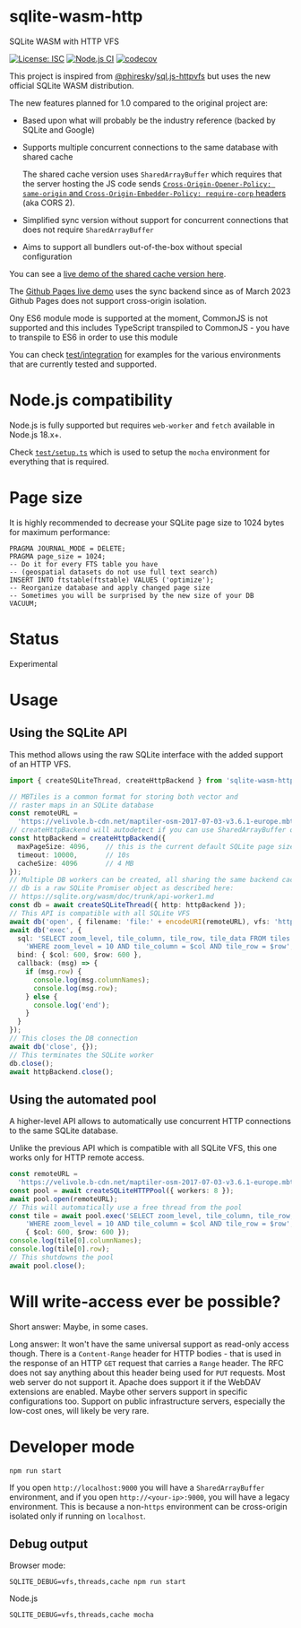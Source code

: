 # sqlite-wasm-http

SQLite WASM with HTTP VFS

[![License: ISC](https://img.shields.io/github/license/mmomtchev/sqlite-wasm-http)](https://github.com/mmomtchev/sqlite-wasm-http/blob/main/LICENSE)
[![Node.js CI](https://github.com/mmomtchev/sqlite-wasm-http/actions/workflows/node.js.yml/badge.svg)](https://github.com/mmomtchev/sqlite-wasm-http/actions/workflows/node.js.yml)
[![codecov](https://codecov.io/gh/mmomtchev/sqlite-wasm-http/branch/main/graph/badge.svg?token=SLQOP9XTEV)](https://codecov.io/gh/mmomtchev/sqlite-wasm-http)


This project is inspired from [@phiresky](https://github.com/phiresky/)/[sql.js-httpvfs](https://github.com/phiresky/sql.js-httpvfs) but uses the new official SQLite WASM distribution.

The new features planned for 1.0 compared to the original project are:
* Based upon what will probably be the industry reference (backed by SQLite and Google)
* Supports multiple concurrent connections to the same database with shared cache

  The shared cache version uses `SharedArrayBuffer` which requires that the server hosting the JS code sends [`Cross-Origin-Opener-Policy: same-origin` and `Cross-Origin-Embedder-Policy: require-corp` headers](https://web.dev/coop-coep/) (aka CORS 2).
* Simplified sync version without support for concurrent connections that does not require `SharedArrayBuffer`
* Aims to support all bundlers out-of-the-box without special configuration

You can see a [live demo of the shared cache version here](https://sqlite-wasm-http.momtchev.com/).

The [Github Pages live demo](https://mmomtchev.github.io/sqlite-wasm-http/) uses the sync backend since as of March 2023 Github Pages does not support cross-origin isolation.

Ony ES6 module mode is supported at the moment, CommonJS is not supported and this includes TypeScript transpiled to CommonJS - you have to transpile to ES6 in order to use this module

You can check [test/integration](https://github.com/mmomtchev/sqlite-wasm-http/blob/main/test/integration) for examples for the various environments that are currently tested and supported.


# Node.js compatibility

Node.js is fully supported but requires `web-worker` and `fetch` available in Node.js 18.x+.

Check [`test/setup.ts`](https://github.com/mmomtchev/sqlite-wasm-http/blob/main/test/setup.ts) which is used to setup the `mocha` environment for everything that is required.

# Page size

It is highly recommended to decrease your SQLite page size to 1024 bytes for maximum performance:
```
PRAGMA JOURNAL_MODE = DELETE;
PRAGMA page_size = 1024;
-- Do it for every FTS table you have
-- (geospatial datasets do not use full text search)
INSERT INTO ftstable(ftstable) VALUES ('optimize');
-- Reorganize database and apply changed page size
-- Sometimes you will be surprised by the new size of your DB
VACUUM;
```

# Status

Experimental

# Usage

## Using the SQLite API

This method allows using the raw SQLite interface with the added support of an HTTP VFS.

```typescript
import { createSQLiteThread, createHttpBackend } from 'sqlite-wasm-http';

// MBTiles is a common format for storing both vector and
// raster maps in an SQLite database
const remoteURL = 
  'https://velivole.b-cdn.net/maptiler-osm-2017-07-03-v3.6.1-europe.mbtiles';
// createHttpBackend will autodetect if you can use SharedArrayBuffer or not
const httpBackend = createHttpBackend({
  maxPageSize: 4096,    // this is the current default SQLite page size
  timeout: 10000,       // 10s
  cacheSize: 4096       // 4 MB
});
// Multiple DB workers can be created, all sharing the same backend cache
// db is a raw SQLite Promiser object as described here:
// https://sqlite.org/wasm/doc/trunk/api-worker1.md
const db = await createSQLiteThread({ http: httpBackend });
// This API is compatible with all SQLite VFS
await db('open', { filename: 'file:' + encodeURI(remoteURL), vfs: 'http' });
await db('exec', {
  sql: 'SELECT zoom_level, tile_column, tile_row, tile_data FROM tiles ' +
    'WHERE zoom_level = 10 AND tile_column = $col AND tile_row = $row',
  bind: { $col: 600, $row: 600 },
  callback: (msg) => {
    if (msg.row) {
      console.log(msg.columnNames);
      console.log(msg.row);
    } else {
      console.log('end');
    }
  }
});
// This closes the DB connection
await db('close', {});
// This terminates the SQLite worker
db.close();
await httpBackend.close();
```

## Using the automated pool

A higher-level API allows to automatically use concurrent HTTP connections to the same SQLite database.

Unlike the previous API which is compatible with all SQLite VFS, this one works only for HTTP remote access.

```typescript
const remoteURL = 
  'https://velivole.b-cdn.net/maptiler-osm-2017-07-03-v3.6.1-europe.mbtiles';
const pool = await createSQLiteHTTPPool({ workers: 8 });
await pool.open(remoteURL);
// This will automatically use a free thread from the pool
const tile = await pool.exec('SELECT zoom_level, tile_column, tile_row, tile_data FROM tiles ' +
    'WHERE zoom_level = 10 AND tile_column = $col AND tile_row = $row',
    { $col: 600, $row: 600 });
console.log(tile[0].columnNames);
console.log(tile[0].row);
// This shutdowns the pool
await pool.close();
```

# Will write-access ever be possible?

Short answer: Maybe, in some cases.

Long answer: It won't have the same universal support as read-only access though. There is a `Content-Range` header for HTTP bodies - that is used in the response of an HTTP `GET` request that carries a `Range` header. The RFC does not say anything about this header being used for `PUT` requests. Most web server do not support it. Apache does support it if the WebDAV extensions are enabled. Maybe other servers support in specific configurations too. Support on public infrastructure servers, especially the low-cost ones, will likely be very rare.

# Developer mode

```
npm run start
```

If you open `http://localhost:9000` you will have a `SharedArrayBuffer` environment, and if you open `http://<your-ip>:9000`, you will have a legacy environment. This is because a non-`https` environment can be cross-origin isolated only if running on `localhost`.

## Debug output

Browser mode:
```
SQLITE_DEBUG=vfs,threads,cache npm run start
```

Node.js
```
SQLITE_DEBUG=vfs,threads,cache mocha
```